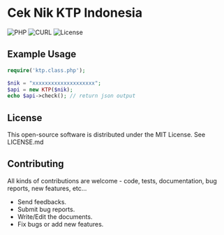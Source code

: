 # Cek Nik KTP Indonesia

![PHP](https://img.shields.io/badge/php-%3E%3D5.3-8892bf.svg)
![CURL](https://img.shields.io/badge/cURL-required-green.svg)
![License](https://poser.pugx.org/eleirbag89/telegrambotphp/license)

Example Usage
---------

```php
require('ktp.class.php');

$nik = "xxxxxxxxxxxxxxxxxxxx";
$api = new KTP($nik);
echo $api->check(); // return json output
```
License
------------

This open-source software is distributed under the MIT License. See LICENSE.md

Contributing
------------

All kinds of contributions are welcome - code, tests, documentation, bug reports, new features, etc...

* Send feedbacks.
* Submit bug reports.
* Write/Edit the documents.
* Fix bugs or add new features.

